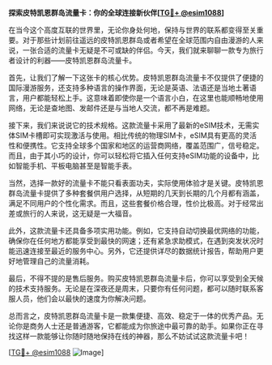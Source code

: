 **探索皮特凯恩群岛流量卡：你的全球连接新伙伴[[TG💪+ @esim1088](https://t.me/s/esim1088)]**

在当今这个高度互联的世界里，无论你身处何地，保持与世界的联系都变得至关重要。对于那些计划前往遥远的皮特凯恩群岛或者希望在全球范围内自由漫游的人来说，一张合适的流量卡无疑是不可或缺的伴侣。今天，我们就来聊聊一款专为旅行者设计的利器——皮特凯恩群岛流量卡。

首先，让我们了解一下这张卡的核心优势。皮特凯恩群岛流量卡不仅提供了便捷的国际漫游服务，还支持多种语言的操作界面，无论是英语、法语还是当地土著语言，用户都能轻松上手。这意味着即使你是一个语言小白，在这里也能顺畅地使用网络，无论是查地图、发邮件还是与当地人交流，都不再是难题。

接下来，我们来说说它的技术规格。这款流量卡采用了最新的eSIM技术，无需实体SIM卡槽即可实现激活与使用。相比传统的物理SIM卡，eSIM具有更高的灵活性和便携性。它支持全球多个国家和地区的运营商网络，覆盖范围广，信号稳定。而且，由于其小巧的设计，你可以轻松将它插入任何支持eSIM功能的设备中，比如智能手机、平板电脑甚至是智能手表。

当然，选择一款好的流量卡不能只看表面功夫，实际使用体验才是关键。皮特凯恩群岛流量卡提供了多种套餐供用户选择，从短期的几天到长期的几个月都有涵盖，满足不同用户的个性化需求。而且，这些套餐价格合理，性价比极高。对于经常出差或旅行的人来说，这无疑是一大福音。

此外，这款流量卡还具备多项实用功能。例如，它支持自动切换最优网络的功能，确保你在任何地方都能享受到最快的网速；还有紧急求助模式，在遇到突发状况时能迅速连接至最近的服务中心。另外，它还提供详尽的数据统计报告，帮助用户更好地管理自己的流量消耗。

最后，不得不提的是售后服务。购买皮特凯恩群岛流量卡后，你可以享受到全天候的技术支持服务。无论是在深夜还是周末，只要你有任何问题，都可以随时联系客服人员，他们会以最快的速度为你解决问题。

总而言之，皮特凯恩群岛流量卡是一款集便捷、高效、稳定于一体的优秀产品。无论你是商务人士还是普通游客，它都能成为你旅途中最可靠的助手。如果你正在寻找这样一款能够让你随时随地保持在线的神器，那么不妨试试这款流量卡吧！

[[TG💪+ @esim1088](https://t.me/s/esim1088) ![Image](https://i.postimg.cc/4NQfJmqS/Snipaste-2025-05-13-00-14-12.png)]